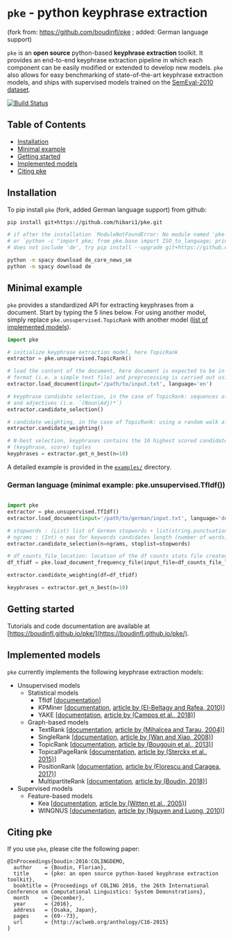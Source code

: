 # `pke` - python keyphrase extraction
(fork from: https://github.com/boudinfl/pke ; added: German language support)

`pke` is an **open source** python-based **keyphrase extraction** toolkit. It
provides an end-to-end keyphrase extraction pipeline in which each component can
be easily modified or extended to develop new models. `pke` also allows for
easy benchmarking of state-of-the-art keyphrase extraction models, and
ships with supervised models trained on the
[SemEval-2010 dataset](http://aclweb.org/anthology/S10-1004).

[![Build Status](https://travis-ci.org/boudinfl/pke.svg?branch=master)](https://travis-ci.org/boudinfl/pke)

## Table of Contents

* [Installation](#installation)
* [Minimal example](#minimal-example)
* [Getting started](#getting-started)
* [Implemented models](#implemented-models)
* [Citing pke](#citing-pke)

## Installation

To pip install `pke` (fork, added German language support) from github:

```bash
pip install git+https://github.com/hibari1/pke.git

# if after the installation `ModuleNotFoundError: No module named 'pke'` appears
# or `python -c "import pke; from pke.base import ISO_to_language; print (ISO_to_language.keys())"`
# does not include 'de', try pip install --upgrade git+https://github.com/hibari1/pke.git

python -m spacy download de_core_news_sm
python -m spacy download de
```

## Minimal example

`pke` provides a standardized API for extracting keyphrases from a document.
Start by typing the 5 lines below. For using another model, simply replace
`pke.unsupervised.TopicRank` with another model ([list of implemented models](#implemented-models)).

```python
import pke

# initialize keyphrase extraction model, here TopicRank
extractor = pke.unsupervised.TopicRank()

# load the content of the document, here document is expected to be in raw
# format (i.e. a simple text file) and preprocessing is carried out using spacy
extractor.load_document(input='/path/to/input.txt', language='en')

# keyphrase candidate selection, in the case of TopicRank: sequences of nouns
# and adjectives (i.e. `(Noun|Adj)*`)
extractor.candidate_selection()

# candidate weighting, in the case of TopicRank: using a random walk algorithm
extractor.candidate_weighting()

# N-best selection, keyphrases contains the 10 highest scored candidates as
# (keyphrase, score) tuples
keyphrases = extractor.get_n_best(n=10)
```

A detailed example is provided in the [`examples/`](examples/) directory.


### German language (minimal example: pke.unsupervised.TfIdf())

```python

import pke
extractor = pke.unsupervised.TfIdf()
extractor.load_document(input='/path/to/german/input.txt', language='de', normalization=None)

# stopwords : (List) list of German stopwords + list(string.punctuation)
# ngrams : (Int) n max for keywords candidates length (number of words); e.g. 2 for unigram and bigrams
extractor.candidate_selection(n=ngrams, stoplist=stopwords)

# df_counts_file_location: location of the df counts stats file created against a German corpus with: `pke/examples/compute-df-counts.py`
df_tfidf = pke.load_document_frequency_file(input_file=df_counts_file_location)

extractor.candidate_weighting(df=df_tfidf)

keyphrases = extractor.get_n_best(n=10)
```

## Getting started

Tutorials and code documentation are available at
[https://boudinfl.github.io/pke/](https://boudinfl.github.io/pke/).

## Implemented models

`pke` currently implements the following keyphrase extraction models:

* Unsupervised models
  * Statistical models
    * TfIdf [[documentation](https://boudinfl.github.io/pke/build/html/unsupervised.html#tfidf)]
    * KPMiner [[documentation](https://boudinfl.github.io/pke/build/html/unsupervised.html#kpminer), [article by (El-Beltagy and Rafea, 2010)](http://www.aclweb.org/anthology/S10-1041.pdf)]
    * YAKE [[documentation](https://boudinfl.github.io/pke/build/html/unsupervised.html#yake), [article by (Campos et al., 2018)](https://repositorio.inesctec.pt/bitstream/123456789/7623/1/P-00N-NF5.pdf)]
  * Graph-based models
    * TextRank [[documentation](https://boudinfl.github.io/pke/build/html/unsupervised.html#textrank), [article by (Mihalcea and Tarau, 2004)](http://www.aclweb.org/anthology/W04-3252.pdf)]
    * SingleRank  [[documentation](https://boudinfl.github.io/pke/build/html/unsupervised.html#singlerank), [article by (Wan and Xiao, 2008)](http://www.aclweb.org/anthology/C08-1122.pdf)]
    * TopicRank [[documentation](https://boudinfl.github.io/pke/build/html/unsupervised.html#topicrank), [article by (Bougouin et al., 2013)](http://aclweb.org/anthology/I13-1062.pdf)]
    * TopicalPageRank [[documentation](https://boudinfl.github.io/pke/build/html/unsupervised.html#topicalpagerank), [article by (Sterckx et al., 2015)](http://users.intec.ugent.be/cdvelder/papers/2015/sterckx2015wwwb.pdf)]
    * PositionRank [[documentation](https://boudinfl.github.io/pke/build/html/unsupervised.html#positionrank), [article by (Florescu and Caragea, 2017)](http://www.aclweb.org/anthology/P17-1102.pdf)]
    * MultipartiteRank [[documentation](https://boudinfl.github.io/pke/build/html/unsupervised.html#multipartiterank), [article by (Boudin, 2018)](https://arxiv.org/abs/1803.08721)]
* Supervised models
  * Feature-based models
    * Kea [[documentation](https://boudinfl.github.io/pke/build/html/supervised.html#kea), [article by (Witten et al., 2005)](https://www.cs.waikato.ac.nz/ml/publications/2005/chap_Witten-et-al_Windows.pdf)]
    * WINGNUS [[documentation](https://boudinfl.github.io/pke/build/html/supervised.html#wingnus), [article by (Nguyen and Luong, 2010)](http://www.aclweb.org/anthology/S10-1035.pdf)]

## Citing pke

If you use `pke`, please cite the following paper:

```
@InProceedings{boudin:2016:COLINGDEMO,
  author    = {Boudin, Florian},
  title     = {pke: an open source python-based keyphrase extraction toolkit},
  booktitle = {Proceedings of COLING 2016, the 26th International Conference on Computational Linguistics: System Demonstrations},
  month     = {December},
  year      = {2016},
  address   = {Osaka, Japan},
  pages     = {69--73},
  url       = {http://aclweb.org/anthology/C16-2015}
}
```
